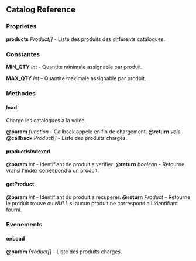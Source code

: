 ## Catalog Reference

### Proprietes

**products** *Product[]* - Liste des produits des differents catalogues.

### Constantes

**MIN_QTY** *int* - Quantite minimale assignable par produit.

**MAX_QTY** *int* - Quantite maximale assignable par produit.

### Methodes

#### load

Charge les catalogues a la volee.

**@param** *function* - Callback appele en fin de chargement.
**@return** *voie*
**@callback** *Product[]* - Liste des produits charges.

#### productIsIndexed

**@param** *int* - Identifiant de produit a verifier.
**@return** *boolean* - Retourne vrai si l'index correspond a un produit.

#### getProduct

**@param** *int* - Identifiant du produit a recuperer.
**@return** *Product* - Retourne le produit trouve ou *NULL* si aucun produit ne correspond a l'identifiant fourni.

### Evenements

#### onLoad

**@param** *Product[]* - Liste des produits charges.
